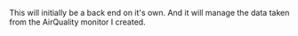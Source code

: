 This will initially be a back end on it's own. And it will manage the data taken from the AirQuality monitor I created.